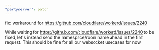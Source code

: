 ```yaml
---
"partyserver": patch
---
```


fix: workaround for https://github.com/cloudflare/workerd/issues/2240

While waiting for https://github.com/cloudflare/workerd/issues/2240 to be fixed, let's instead send the namespace/room name ahead in the first request. This should be fine for all our websocket usecases for now

